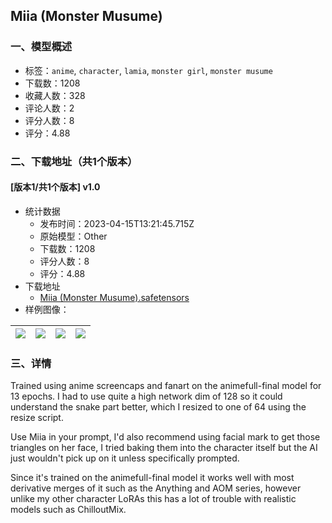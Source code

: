 ## Miia (Monster Musume)
### 一、模型概述

- 标签：`anime`, `character`, `lamia`, `monster girl`, `monster musume`
- 下载数：1208
- 收藏人数：328
- 评论人数：2
- 评分人数：8
- 评分：4.88

### 二、下载地址（共1个版本）

#### [版本1/共1个版本] v1.0

- 统计数据
  - 发布时间：2023-04-15T13:21:45.715Z
  - 原始模型：Other
  - 下载数：1208
  - 评分人数：8
  - 评分：4.88
- 下载地址
  - [Miia (Monster Musume).safetensors](https://civitai.com/api/download/models/39331)
- 样例图像：

| <img src="https://image.civitai.com/xG1nkqKTMzGDvpLrqFT7WA/40131786-ef52-4f9f-5bdb-0c6837a18300/width=450/435509.jpeg" /> | <img src="https://image.civitai.com/xG1nkqKTMzGDvpLrqFT7WA/f2689213-d0ea-4646-b56e-b4bff3ed5500/width=450/435874.jpeg" /> | <img src="https://image.civitai.com/xG1nkqKTMzGDvpLrqFT7WA/5a34c6e0-d228-41db-be2a-4b0078d01d00/width=450/435520.jpeg" /> | <img src="https://image.civitai.com/xG1nkqKTMzGDvpLrqFT7WA/d93a82b4-a526-4e1f-1f80-844ec7652200/width=450/435517.jpeg" /> |
| ---- | ---- | ---- | ---- |


### 三、详情
<p>Trained using anime screencaps and fanart on the animefull-final model for 13 epochs. I had to use quite a high network dim of 128 so it could understand the snake part better, which I resized to one of 64 using the resize script.</p><p>Use Miia in your prompt, I'd also recommend using facial mark to get those triangles on her face, I tried baking them into the character itself but the AI just wouldn't pick up on it unless specifically prompted.</p><p>Since it's trained on the animefull-final model it works well with most derivative merges of it such as the Anything and AOM series, however unlike my other character LoRAs this has a lot of trouble with realistic models such as ChilloutMix.</p>